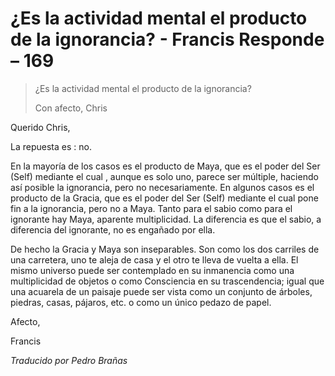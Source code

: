 # ¿Es la actividad mental el producto de la ignorancia? - Francis Responde – 169

>¿Es la actividad mental el producto de la ignorancia?
>
>Con afecto, Chris

Querido Chris,

La repuesta es : no.

En la mayoría de los casos es el producto de Maya, que es el poder del Ser (Self) mediante el cual , aunque es solo uno, parece ser múltiple, haciendo así posible la ignorancia, pero no necesariamente. En algunos casos es el producto de la Gracia, que es el poder del Ser (Self) mediante el cual pone fin a la ignorancia, pero no a Maya. Tanto para el sabio como para el ignorante hay Maya, aparente multiplicidad. La diferencia es que el sabio, a diferencia del ignorante, no es engañado por ella.

De hecho la Gracia y Maya son inseparables. Son como los dos carriles de una carretera, uno te aleja de casa y el otro te lleva de vuelta a ella. El mismo universo puede ser contemplado en su inmanencia como una multiplicidad de objetos o como Consciencia en su trascendencia; igual que una acuarela de un paisaje puede ser vista como un conjunto de árboles, piedras, casas, pájaros, etc. o como un único pedazo de papel.

Afecto,

Francis

_Traducido por Pedro Brañas_

